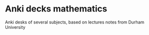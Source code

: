 # Anki decks mathematics
Anki desks of several subjects, based on lectures notes from Durham University
